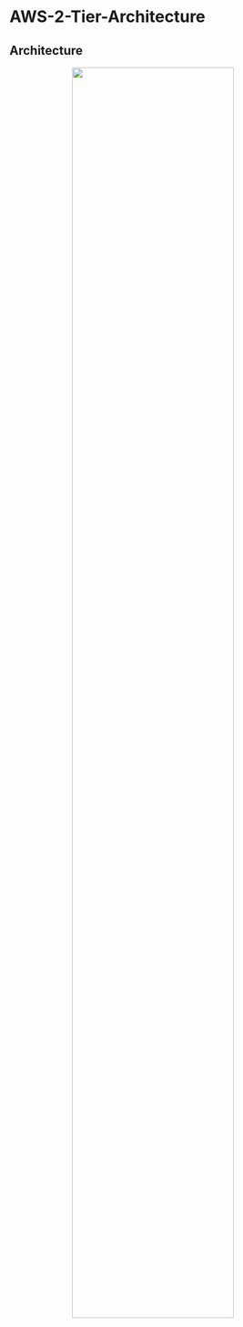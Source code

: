 # AWS-2-Tier-Architecture

## Architecture
<p align="center">
  <img src="https://github.com/kva231/AWS-2-Tier-Architecture/blob/master/images/architecture/Architecture.png" width="75%">
</p>
